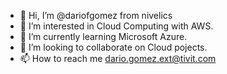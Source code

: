 - 👋 Hi, I’m @dariofgomez from nivelics
- 👀 I’m interested in Cloud Computing with AWS.
- 🌱 I’m currently learning Microsoft Azure.
- 💞️ I’m looking to collaborate on Cloud pojects.
- 📫 How to reach me dario.gomez.ext@tivit.com

<!---
dariofgomez-nivelics/dariofgomez-nivelics is a ✨ special ✨ repository because its `README.md` (this file) appears on your GitHub profile.
You can click the Preview link to take a look at your changes.
--->
